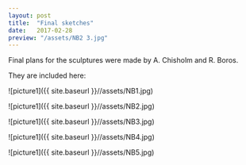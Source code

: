 ```yaml
---
layout: post
title:  "Final sketches"
date:   2017-02-28
preview: "/assets/NB2 3.jpg"
---
```


Final plans for the sculptures were made by A. Chisholm and R. Boros.

They are included here:

![picture1]({{ site.baseurl }}//assets/NB1.jpg)

![picture1]({{ site.baseurl }}//assets/NB2.jpg)

![picture1]({{ site.baseurl }}//assets/NB3.jpg)

![picture1]({{ site.baseurl }}//assets/NB4.jpg)

![picture1]({{ site.baseurl }}//assets/NB5.jpg)

